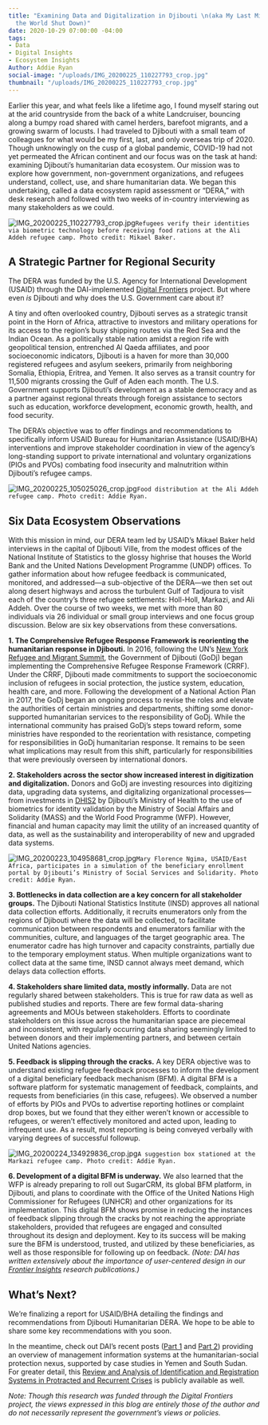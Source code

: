 ```yaml
---
title: "Examining Data and Digitalization in Djibouti \n(aka My Last Mission before
  the World Shut Down)"
date: 2020-10-29 07:00:00 -04:00
tags:
- Data
- Digital Insights
- Ecosystem Insights
Author: Addie Ryan
social-image: "/uploads/IMG_20200225_110227793_crop.jpg"
thumbnail: "/uploads/IMG_20200225_110227793_crop.jpg"
---
```


Earlier this year, and what feels like a lifetime ago, I found myself staring out at the arid countryside from the back of a white Landcruiser, bouncing along a bumpy road shared with camel herders, barefoot migrants, and a growing swarm of locusts. I had traveled to Djibouti with a small team of colleagues for what would be my first, last, and only overseas trip of 2020. Though unknowingly on the cusp of a global pandemic, COVID-19 had not yet permeated the African continent and our focus was on the task at hand: examining Djibouti’s humanitarian data ecosystem. Our mission was to explore how government, non-government organizations, and refugees understand, collect, use, and share humanitarian data. We began this undertaking, called a data ecosystem rapid assessment or “DERA,” with desk research and followed with two weeks of in-country interviewing as many stakeholders as we could.

<!--more-->

![IMG_20200225_110227793_crop.jpg](/uploads/IMG_20200225_110227793_crop.jpg)`Refugees verify their identities via biometric technology before receiving food rations at the Ali Addeh refugee camp. Photo credit: Mikael Baker.`

## A Strategic Partner for Regional Security

The DERA was funded by the U.S. Agency for International Development (USAID) through the DAI-implemented [Digital Frontiers](https://www.dai.com/our-work/projects/worldwide-digital-frontiers-df) project. But where even *is* Djibouti and why does the U.S. Government care about it?

A tiny and often overlooked country, Djibouti serves as a strategic transit point in the Horn of Africa, attractive to investors and military operations for its access to the region’s busy shipping routes via the Red Sea and the Indian Ocean. As a politically stable nation amidst a region rife with geopolitical tension, entrenched Al Qaeda affiliates, and poor socioeconomic indicators, Djibouti is a haven for more than 30,000 registered refugees and asylum seekers, primarily from neighboring Somalia, Ethiopia, Eritrea, and Yemen. It also serves as a transit country for 11,500 migrants crossing the Gulf of Aden each month. The U.S. Government supports Djibouti’s development as a stable democracy and as a partner against regional threats through foreign assistance to sectors such as education, workforce development, economic growth, health, and food security. 

The DERA’s objective was to offer findings and recommendations to specifically inform USAID Bureau for Humanitarian Assistance (USAID/BHA) interventions and improve stakeholder coordination in view of the agency’s long-standing support to private international and voluntary organizations (PIOs and PVOs) combating food insecurity and malnutrition within Djibouti’s refugee camps.

![IMG_20200225_105025026_crop.jpg](/uploads/IMG_20200225_105025026_crop.jpg)`Food distribution at the Ali Addeh refugee camp. Photo credit: Addie Ryan.`

## Six Data Ecosystem Observations

With this mission in mind, our DERA team led by USAID’s Mikael Baker held interviews in the capital of Djibouti Ville, from the modest offices of the National Institute of Statistics to the glossy highrise that houses the World Bank and the United Nations Development Programme (UNDP) offices. To gather information about how refugee feedback is communicated, monitored, and addressed—a sub-objective of the DERA—we then set out along desert highways and across the turbulent Gulf of Tadjoura to visit each of the country’s three refugee settlements: Holl-Holl, Markazi, and Ali Addeh. Over the course of two weeks, we met with more than 80 individuals via 26 individual or small group interviews and one focus group discussion. Below are six key observations from these conversations.

**1. The Comprehensive Refugee Response Framework is reorienting the humanitarian response in Djibouti.** In 2016, following the UN’s [New York Refugee and Migrant Summit](https://refugeesmigrants.un.org/sites/default/files/public_summary_document_refugee_summit_final_11-11-2016.pdf#:\~:text=Leaders%E2%80%99%20Summit%20on%20Refugees%20On%2020%20September%202016%2C,the%20international%20community%E2%80%99s%20capacity%20to%20address%20mass%20displacement.), the Government of Djibouti (GoDj) began implementing the Comprehensive Refugee Response Framework (CRRF). Under the CRRF, Djibouti made commitments to support the socioeconomic inclusion of refugees in social protection, the justice system, education, health care, and more. Following the development of a National Action Plan in 2017, the GoDj began an ongoing process to revise the roles and elevate the authorities of certain ministries and departments, shifting some donor-supported humanitarian services to the responsibility of GoDj. While the international community has praised GoDj’s steps toward reform, some ministries have responded to the reorientation with resistance, competing for responsibilities in GoDj humanitarian response. It remains to be seen what implications may result from this shift, particularly for responsibilities that were previously overseen by international donors.

**2. Stakeholders across the sector show increased interest in digitization and digitalization.** Donors and GoDj are investing resources into digitizing data, upgrading data systems, and digitalizing organizational processes—from investments in [DHIS2](https://www.dhis2.org/) by Djibouti’s Ministry of Health to the use of biometrics for identity validation by the Ministry of Social Affairs and Solidarity (MASS) and the World Food Programme (WFP). However, financial and human capacity may limit the utility of an increased quantity of data, as well as the sustainability and interoperability of new and upgraded data systems.

![IMG_20200223_104958681_crop.jpg](/uploads/IMG_20200223_104958681_crop.jpg)`Mary Florence Ngima, USAID/East Africa, participates in a simulation of the beneficiary enrollment portal by Djibouti’s Ministry of Social Services and Solidarity. Photo credit: Addie Ryan.`

**3. Bottlenecks in data collection are a key concern for all stakeholder groups.** The Djibouti National Statistics Institute (INSD) approves all national data collection efforts. Additionally, it recruits enumerators only from the regions of Djibouti where the data will be collected, to facilitate communication between respondents and enumerators familiar with the communities, culture, and languages of the target geographic area. The enumerator cadre has high turnover and capacity constraints, partially due to the temporary employment status. When multiple organizations want to collect data at the same time, INSD cannot always meet demand, which delays data collection efforts.

**4. Stakeholders share limited data, mostly informally.** Data are not regularly shared between stakeholders. This is true for raw data as well as published studies and reports. There are few formal data-sharing agreements and MOUs between stakeholders. Efforts to coordinate stakeholders on this issue across the humanitarian space are piecemeal and inconsistent, with regularly occurring data sharing seemingly limited to between donors and their implementing partners, and between certain United Nations agencies.

**5. Feedback is slipping through the cracks.** A key DERA objective was to understand existing refugee feedback processes to inform the development of a digital beneficiary feedback mechanism (BFM). A digital BFM is a software platform for systematic management of feedback, complaints, and requests from beneficiaries (in this case, refugees). We observed a number of efforts by PIOs and PVOs to advertise reporting hotlines or complaint drop boxes, but we found that they either weren’t known or accessible to refugees, or weren’t effectively monitored and acted upon, leading to infrequent use. As a result, most reporting is being conveyed verbally with varying degrees of successful followup.

![IMG_20200224_134929836_crop.jpg](/uploads/IMG_20200224_134929836_crop.jpg)`A suggestion box stationed at the Markazi refugee camp. Photo credit: Addie Ryan.`

**6. Development of a digital BFM is underway.** We also learned that the WFP is already preparing to roll out SugarCRM, its global BFM platform, in Djibouti, and plans to coordinate with the Office of the United Nations High Commissioner for Refugees (UNHCR) and other organizations for its implementation. This digital BFM shows promise in reducing the instances of feedback slipping through the cracks by not reaching the appropriate stakeholders, provided that refugees are engaged and consulted throughout its design and deployment. Key to its success will be making sure the BFM is understood, trusted, and utilized by these beneficiaries, as well as those responsible for following up on feedback. *(Note: DAI has written extensively about the importance of user-centered design in our [Frontier Insights](https://www.dai.com/our-work/solutions/digital-acceleration-solutions/insights-for-emerging-markets) research publications.)*

## What’s Next?

We’re finalizing a report for USAID/BHA detailing the findings and recommendations from Djibouti Humanitarian DERA. We hope to be able to share some key recommendations with you soon.

In the meantime, check out DAI’s recent posts ([Part 1](https://dai-global-digital.com/management-information-systems-at-the-humanitarian-social-protection-nexus-interoperability.html) and [Part 2](https://dai-global-digital.com/management-information-systems-at-the-humanitarian-social-protection-nexus-part-2-risks-and-benefits.html)) providing an overview of management information systems at the humanitarian-social protection nexus, supported by case studies in Yemen and South Sudan. For greater detail, this [Review and Analysis of Identification and Registration Systems in Protracted and Recurrent Crises](https://www.dai.com/uploads/bsic-MIS-2020.pdf) is publicly available as well.

*Note: Though this research was funded through the Digital Frontiers project, the views expressed in this blog are entirely those of the author and do not necessarily represent the government’s views or policies.*
